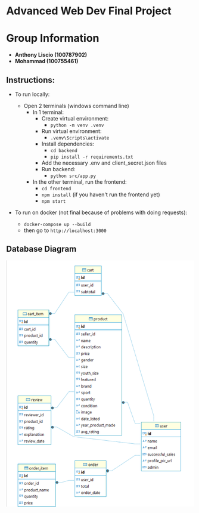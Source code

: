 # Advanced Web Dev Final Project
# Group Information

- **Anthony Liscio (100787902)**
- **Mohammad (100755461)**


## Instructions:
- To run locally:
  - Open 2 terminals (windows command line)
    - In 1 terminal:
      - Create virtual environment:
        - `python -m venv .venv`
      - Run virtual environment:
        - `.venv\Scripts\activate`
      - Install dependencies:
        - `cd backend`
        - `pip install -r requirements.txt`
      - Add the necessary .env and client_secret.json files
      - Run backend:
        - `python src/app.py`
    - In the other terminal, run the frontend:
      - `cd frontend`
      - `npm install` (if you haven't run the frontend yet)
      - `npm start`

- To run on docker (not final because of problems with doing requests):
  - `docker-compose up --build`
  - then go to `http://localhost:3000`

## Database Diagram
![database diagram](assets/db_diagram.png)

